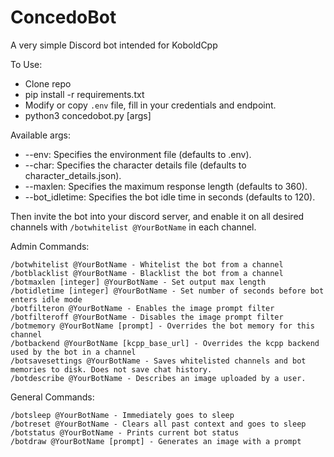 # ConcedoBot
A very simple Discord bot intended for KoboldCpp

To Use:
- Clone repo
- pip install -r requirements.txt
- Modify or copy `.env` file, fill in your credentials and endpoint.
- python3 concedobot.py [args]

Available args:
- --env: Specifies the environment file (defaults to .env).
- --char: Specifies the character details file (defaults to character_details.json).
- --maxlen: Specifies the maximum response length (defaults to 360).
- --bot_idletime: Specifies the bot idle time in seconds (defaults to 120).

Then invite the bot into your discord server, and enable it on all desired channels with `/botwhitelist @YourBotName` in each channel.

Admin Commands:
```
/botwhitelist @YourBotName - Whitelist the bot from a channel
/botblacklist @YourBotName - Blacklist the bot from a channel
/botmaxlen [integer] @YourBotName - Set output max length
/botidletime [integer] @YourBotName - Set number of seconds before bot enters idle mode
/botfilteron @YourBotName - Enables the image prompt filter
/botfilteroff @YourBotName - Disables the image prompt filter
/botmemory @YourBotName [prompt] - Overrides the bot memory for this channel
/botbackend @YourBotName [kcpp_base_url] - Overrides the kcpp backend used by the bot in a channel
/botsavesettings @YourBotName - Saves whitelisted channels and bot memories to disk. Does not save chat history.
/botdescribe @YourBotName - Describes an image uploaded by a user.
```

General Commands:
```
/botsleep @YourBotName - Immediately goes to sleep
/botreset @YourBotName - Clears all past context and goes to sleep
/botstatus @YourBotName - Prints current bot status
/botdraw @YourBotName [prompt] - Generates an image with a prompt
```